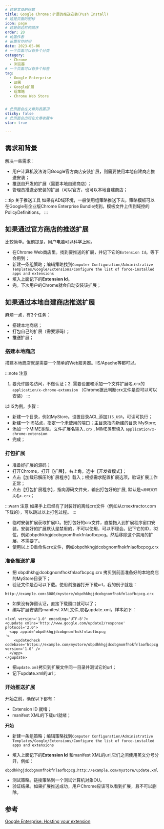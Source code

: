 ```yaml
---
# 这是文章的标题
title: Google Chrome：扩展的推送安装(Push Install)
# 这是页面的图标
icon: page
# 这是侧边栏的顺序
order: 20
# 设置作者
# 设置写作时间
date: 2023-05-06
# 一个页面可以有多个分类
category:
  - Chrome
  - 浏览器
# 一个页面可以有多个标签
tag:
  - Google Enterprise
  - 部署
  - Google扩展
  - 组策略
  - Chrome Web Store


# 此页面会在文章列表置顶
sticky: false
# 此页面会出现在文章收藏中
star: true

---
```



## 需求和背景

解决一些需求：

- 用户计算机没法访问Google官方商店安装扩展，则需要使用本地自建商店推送安装；
- 推送自开发的扩展（需要本地自建商店）；
- 管理员推送必安装的扩展（可以官方，也可以本地自建商店；

:::tip 关于推送工具
如果有AD域环境，一般使用组策略推送下去。策略模板可以在Google有企业版Chrome Enterprise Bundle找到。模板文件上传到域控的PolicyDefinitions。
:::


## 如果通过官方商店的推送扩展

比较简单。但前提是，用户电脑可以科学上网。

- 在Chrome Web商店里，找到要推送的扩展，并记下它的`Extension Id`。等下会用到；
- 新建一条组策略；编辑策略找到`Computer Configuration/Administrative Templates/Google/Extensions/Configure the list of force-installed apps and extensions`
- 填入上面记下的**Extension Id**。
- 完。下次用户的Chrome就会自动安装该扩展；

## 如果通过本地自建商店推送扩展

麻烦一点，有3个任务：

- 搭建本地商店；
- 打包自己的扩展（需要源码）；
- 推送扩展；

### 搭建本地商店

搭建本地商店就是需要一个简单的Web服务器。IIS/Apache等都可以。

:::note 注意
1. 要允许匿名访问，不做认证；2. 需要设置和添加一个文件扩展名.crx的 `application/x-chrome-extension` （Chrome据此判断crx文件是否可以可以安装）
:::

以IIS为例，步骤：

- 新建一个目录，例如MyStore。设置目录ACL,添加`IIS_USR`，可读可执行；
- 新建一个IIS站点，指定一个未使用的端口；主目录指向新建的目录 MyStore;
- 添加一个MIME类型。文件扩展名输入`.crx` , MIME类型填入 `application/x-chrome-extension`
- 完成；


### 打包扩展

- 准备好扩展的源码；
- 打开Chrome，打开【扩展】，右上角，选中【开发者模式】；
- 点击【加载已解压的扩展程序】载入；根据需求配置扩展选项，验证扩展工作正常；
- 点击【打包扩展程序】，指向源码文件夹，输出打包好的扩展, 默认是`<源码文件夹名>.crx`；

:::warn 注意
如果手上已经有了封装好的离线crx文件（例如从crxextractor.com下载的），可以跳过以上打包过程。
:::

- 临时安装扩展获取扩展ID。把打包好的crx文件，直接拖入到扩展程序窗口安装。安装好的扩展默认是禁用的，不可以使用，可以不理会。记下它的ID，32位，例如obpdhkhgjdcobgnomfhokfnlaofbcpcg。然后移除这个禁用的扩展，不需要了。
- 使用以上ID重命名crx文件，例如obpdhkhgjdcobgnomfhokfnlaofbcpcg.crx



### 准备推送扩展

- 把 obpdhkhgjdcobgnomfhokfnlaofbcpcg.crx 拷贝到前面准备好的本地商店的MyStore目录下；
- 验证文件是否可以下载。使用浏览器打开下载url，我的例子就是：

```plain
http://example.com:8080/mystore/obpdhkhgjdcobgnomfhokfnlaofbcpcg.crx
```
- 如果没有弹窗认证，直接下载窗口就可以了；
- 编写扩展安装的manifest XML文件,取名update.xml。样本如下：

```plain
<?xml version='1.0' encoding='UTF-8'?>
<gupdate xmlns='http://www.google.com/update2/response' protocol='2.0'>
  <app appid='obpdhkhgjdcobgnomfhokfnlaofbcpcg
'>
    <updatecheck codebase='https://example.com/mystore/obpdhkhgjdcobgnomfhokfnlaofbcpcg.crx' version='1.0' />
  </app>
</gupdate>
```
- 把`update.xml`拷贝到扩展文件同一目录并测试它的url；
- 记下update.xml的url；


### 开始推送扩展

开始之前，确保以下都有：

- Extension ID 就绪；
- manifest XML的下载url就绪；

**开始**

- 新建一条组策略；编辑策略找到`Computer Configuration/Administrative Templates/Google/Extensions/Configure the list of force-installed apps and extensions`

- 填入上面记下的**Extension Id** 和manifest XML的url,它们之间使用英文分号分开，例如：
```plain
obpdhkhgjdcobgnomfhokfnlaofbcpcg;http://example.com/mystore/update.xml
```
- 测试策略。链接策略到一个测试计算机对象OU。
- 验证结果。如果扩展推送成功，用户Chrome应该可以看到扩展，且不可以删除。



## 参考

[Google Enterprise: Hosting your extension](https://docs.google.com/document/d/1pT0ZSbGdrbGvuCsVD2jjxrw-GVz-80rMS2dgkkquhTY/edit#)
